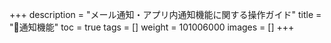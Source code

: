 +++
description = "メール通知・アプリ内通知機能に関する操作ガイド"
title = "🔔通知機能"
toc = true
tags = []
weight = 101006000
images = []
+++


